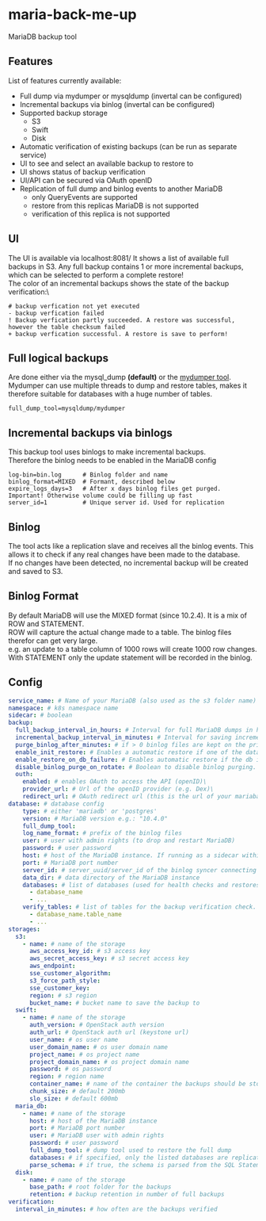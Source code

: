 # maria-back-me-up
MariaDB backup tool

## Features
List of features currently available:
- Full dump via mydumper or mysqldump (invertal can be configured)
- Incremental backups via binlog (invertal can be configured)
- Supported backup storage
  - S3
  - Swift
  - Disk
- Automatic verification of existing backups (can be run as separate service)
- UI to see and select an available backup to restore to
- UI shows status of backup verification
- UI/API can be secured via OAuth openID
- Replication of full dump and binlog events to another MariaDB
  - only QueryEvents are supported
  - restore from this replicas MariaDB is not supported
  - verification of this replica is not supported

## UI
The UI is available via localhost:8081/
It shows a list of available full backups in S3. Any full backup contains 1 or more incremental backups, which can be selected to perform a complete restore!\
The color of an incremental backups shows the state of the backup verification:\
```
# backup verfication not yet executed
- backup verfication failed
! Backup verfication partly succeeded. A restore was successful, however the table checksum failed
+ backup verfication successful. A restore is save to perform!
```

## Full logical backups
Are done either via the mysql_dump **(default)** or the [mydumper tool](https://github.com/maxbube/mydumper).
Mydumper can use multiple threads to dump and restore tables, makes it therefore suitable for databases with a huge number of tables.
```
full_dump_tool=mysqldump/mydumper
```

## Incremental backups via binlogs
This backup tool uses binlogs to make incremental backups.\
Therefore the binlog needs to be enabled in the MariaDB config
```
log-bin=bin.log      # Binlog folder and name
binlog_format=MIXED  # Formant, described below
expire_logs_days=3   # After x days binlog files get purged. Important! Otherwise volume could be filling up fast
server_id=1          # Unique server id. Used for replication
```

## Binlog
The tool acts like a replication slave and receives all the binlog events. This allows it to check if any real changes have been made to the database.\
If no changes have been detected, no incremental backup will be created and saved to S3.

## Binlog Format
By default MariaDB will use the MIXED format (since 10.2.4). It is a mix of ROW and STATEMENT.\
ROW will capture the actual change made to a table. The binlog files therefor can get very large.\
e.g. an update to a table column of 1000 rows will create 1000 row changes.
With STATEMENT only the update statement will be recorded in the binlog.

## Config

``` yaml
service_name: # Name of your MariaDB (also used as the s3 folder name)
namespace: # k8s namespace name
sidecar: # boolean
backup:
  full_backup_interval_in_hours: # Interval for full MariaDB dumps in hours
  incremental_backup_interval_in_minutes: # Interval for saving incremental backups, one continous increment if < 0
  purge_binlog_after_minutes: # if > 0 binlog files are kept on the primary db until they are older 
  enable_init_restore: # Enables a automatic restore if one of the databases (in MariaDB.databases) are missing.
  enable_restore_on_db_failure: # Enables automatic restore if the db is unhealthy.\
  disable_binlog_purge_on_rotate: # Boolean to disable binlog purging. Purging is enabled by detault
  outh:
    enabled: # enables OAuth to access the API (openID)\
    provider_url: # Url of the openID provider (e.g. Dex)\
    redirect_url: # OAuth redirect url (this is the url of your mariabackup service)\
database: # database config
    type: # either 'mariadb' or 'postgres'
    version: # MariaDB version e.g.: "10.4.0"
    full_dump_tool: 
    log_name_format: # prefix of the binlog files
    user: # user with admin rights (to drop and restart MariaDB)
    password: # user password
    host: # host of the MariaDB instance. If running as a sidecar within the MariaDB pod: 127.0.0.1
    port: # MariaDB port number
    server_id: # server_uuid/server_id of the binlog syncer connecting to the host 
    data_dir: # data directory of the MariaDB instance
    databases: # list of databases (used for health checks and restores)
      - database_name
      - ... 
    verify_tables: # list of tables for the backup verification check. If none are provided the checksum verification is skipped!
      - database_name.table_name
      - ...
storages:
  s3:
    - name: # name of the storage
      aws_access_key_id: # s3 access key
      aws_secret_access_key: # s3 secret access key
      aws_endpoint:
      sse_customer_algorithm:
      s3_force_path_style:
      sse_customer_key:
      region: # s3 region
      bucket_name: # bucket name to save the backup to
  swift:
    - name: # name of the storage
      auth_version: # OpenStack auth version
      auth_url: # OpenStack auth url (keystone url)
      user_name: # os user name
      user_domain_name: # os user domain name
      project_name: # os project name
      project_domain_name: # os project domain name
      password: # os password
      region: # region name
      container_name: # name of the container the backups should be store in
      chunk_size: # default 200mb
      slo_size: # default 600mb
  maria_db:
    - name: # name of the storage
      host: # host of the MariaDB instance
      port: # MariaDB port number
      user: # MariaDB user with admin rights
      password: # user password
      full_dump_tool: # dump tool used to restore the full dump
      databases: # if specified, only the listed databases are replicated
      parse_schema: # if true, the schema is parsed from the SQL Statement of a QueryEvent
  disk:
    - name: # name of the storage
      base_path: # root folder for the backups
      retention: # backup retention in number of full backups
verification:
  interval_in_minutes: # how often are the backups verified
```
